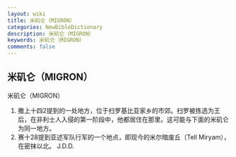```yaml
---
layout: wiki
title: 米矶仑（MIGRON）
categories: NewBibleDictionary
description: 米矶仑（MIGRON）
keywords: 米矶仑（MIGRON）
comments: false
---
```


## 米矶仑（MIGRON）



米矶仑（MIGRON）
1. 撒上十四2提到的一处地方，位于扫罗基比亚家乡的市郊。扫罗被拣选为王后，在非利士人入侵的第一阶段中，他都居住在那里。这可能与下面的米矶仑为同一地方。
2. 赛十28提到亚述军队行军的一个地点，即现今的米尔暗废丘（Tell Miryam），在密抹以北。
J.D.D.





